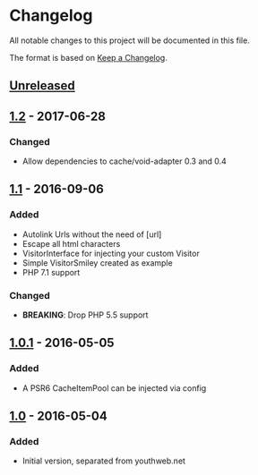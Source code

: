 # Changelog

All notable changes to this project will be documented in this file.

The format is based on [Keep a Changelog](http://keepachangelog.com/).

## [Unreleased]

## [1.2] - 2017-06-28

### Changed
- Allow dependencies to cache/void-adapter 0.3 and 0.4

## [1.1] - 2016-09-06

### Added
- Autolink Urls without the need of [url]
- Escape all html characters
- VisitorInterface for injecting your custom Visitor
- Simple VisitorSmiley created as example
- PHP 7.1 support

### Changed
- **BREAKING**: Drop PHP 5.5 support

## [1.0.1] - 2016-05-05

### Added
- A PSR6 CacheItemPool can be injected via config

## [1.0] - 2016-05-04
### Added

- Initial version, separated from youthweb.net

[Unreleased]: https://github.com/youthweb/bbcode-parser/compare/1.2.0...HEAD
[1.2]: https://github.com/youthweb/bbcode-parser/compare/1.0.1...1.2.0
[1.1]: https://github.com/youthweb/bbcode-parser/compare/1.0.1...1.1.0
[1.0.1]: https://github.com/youthweb/bbcode-parser/compare/1.0.0...1.0.1
[1.0]: https://github.com/youthweb/bbcode-parser/compare/c4163941a543d79e2179fa54559ba06bc9e1f4a4...1.0.0
